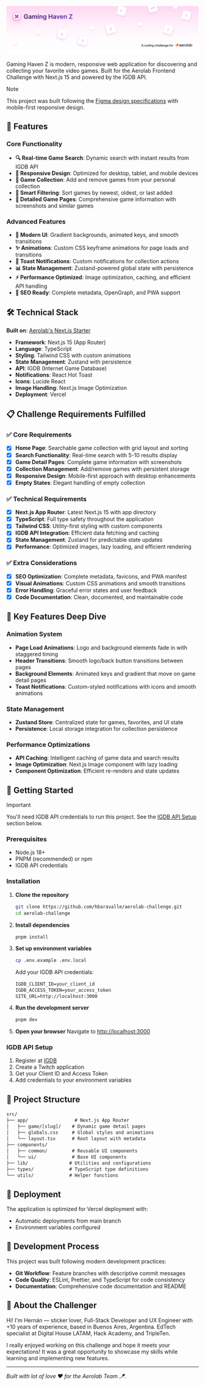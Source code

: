 ![Gaming Haven Z Cover](./docs/cover.png)

Gaming Haven Z is modern, responsive web application for discovering and collecting your favorite video games. Built for the Aerolab Frontend Challenge with Next.js 15 and powered by the IGDB API.

> [!NOTE]
> This project was built following the [Figma design specifications](https://www.figma.com/design/3O7BxHFnSSawJeny3lXWkE/Aerolab-Frontend-Developer-Coding-Challenge---Public?node-id=16996-5165&t=uLiMR18T28Jegm4s-4) with mobile-first responsive design.

## 🚀 Features

### Core Functionality

- **🔍 Real-time Game Search**: Dynamic search with instant results from IGDB API
- **📱 Responsive Design**: Optimized for desktop, tablet, and mobile devices
- **💾 Game Collection**: Add and remove games from your personal collection
- **🎯 Smart Filtering**: Sort games by newest, oldest, or last added
- **📄 Detailed Game Pages**: Comprehensive game information with screenshots and similar games

### Advanced Features

- **🎨 Modern UI**: Gradient backgrounds, animated keys, and smooth transitions
- **✨ Animations**: Custom CSS keyframe animations for page loads and transitions
- **🍞 Toast Notifications**: Custom notifications for collection actions
- **📊 State Management**: Zustand-powered global state with persistence
- **⚡ Performance Optimized**: Image optimization, caching, and efficient API handling
- **🔧 SEO Ready**: Complete metadata, OpenGraph, and PWA support

## 🛠️ Technical Stack

**Built on**: [Aerolab's Next.js Starter](https://github.com/Aerolab/next-starter)

- **Framework**: Next.js 15 (App Router)
- **Language**: TypeScript
- **Styling**: Tailwind CSS with custom animations
- **State Management**: Zustand with persistence
- **API**: IGDB (Internet Game Database)
- **Notifications**: React Hot Toast
- **Icons**: Lucide React
- **Image Handling**: Next.js Image Optimization
- **Deployment**: Vercel

## 📋 Challenge Requirements Fulfilled

### ✅ Core Requirements

- [x] **Home Page**: Searchable game collection with grid layout and sorting
- [x] **Search Functionality**: Real-time search with 5-10 results display
- [x] **Game Detail Pages**: Complete game information with screenshots
- [x] **Collection Management**: Add/remove games with persistent storage
- [x] **Responsive Design**: Mobile-first approach with desktop enhancements
- [x] **Empty States**: Elegant handling of empty collection

### ✅ Technical Requirements

- [x] **Next.js App Router**: Latest Next.js 15 with app directory
- [x] **TypeScript**: Full type safety throughout the application
- [x] **Tailwind CSS**: Utility-first styling with custom components
- [x] **IGDB API Integration**: Efficient data fetching and caching
- [x] **State Management**: Zustand for predictable state updates
- [x] **Performance**: Optimized images, lazy loading, and efficient rendering

### ✅ Extra Considerations

- [x] **SEO Optimization**: Complete metadata, favicons, and PWA manifest
- [x] **Visual Animations**: Custom CSS animations and smooth transitions
- [x] **Error Handling**: Graceful error states and user feedback
- [x] **Code Documentation**: Clean, documented, and maintainable code

## 🎨 Key Features Deep Dive

### Animation System

- **Page Load Animations**: Logo and background elements fade in with staggered timing
- **Header Transitions**: Smooth logo/back button transitions between pages
- **Background Elements**: Animated keys and gradient that move on game detail pages
- **Toast Notifications**: Custom-styled notifications with icons and smooth animations

### State Management

- **Zustand Store**: Centralized state for games, favorites, and UI state
- **Persistence**: Local storage integration for collection persistence

### Performance Optimizations

- **API Caching**: Intelligent caching of game data and search results
- **Image Optimization**: Next.js Image component with lazy loading
- **Component Optimization**: Efficient re-renders and state updates

## 🚀 Getting Started

> [!IMPORTANT]
> You'll need IGDB API credentials to run this project. See the [IGDB API Setup](#igdb-api-setup) section below.

### Prerequisites

- Node.js 18+
- PNPM (recommended) or npm
- IGDB API credentials

### Installation

1. **Clone the repository**

   ```bash
   git clone https://github.com/hbaravalle/aerolab-challenge.git
   cd aerolab-challenge
   ```

2. **Install dependencies**

   ```bash
   pnpm install
   ```

3. **Set up environment variables**

   ```bash
   cp .env.example .env.local
   ```

   Add your IGDB API credentials:

   ```env
   IGDB_CLIENT_ID=your_client_id
   IGDB_ACCESS_TOKEN=your_access_token
   SITE_URL=http://localhost:3000
   ```

4. **Run the development server**

   ```bash
   pnpm dev
   ```

5. **Open your browser**
   Navigate to [http://localhost:3000](http://localhost:3000)

### IGDB API Setup

1. Register at [IGDB](https://api.igdb.com/)
2. Create a Twitch application
3. Get your Client ID and Access Token
4. Add credentials to your environment variables

## 📁 Project Structure

```
src/
├── app/                 # Next.js App Router
│   ├── game/[slug]/    # Dynamic game detail pages
│   ├── globals.css     # Global styles and animations
│   └── layout.tsx      # Root layout with metadata
├── components/
│   ├── common/         # Reusable UI components
│   └── ui/             # Base UI components
├── lib/               # Utilities and configurations
├── types/             # TypeScript type definitions
└── utils/             # Helper functions
```

## 🚢 Deployment

The application is optimized for Vercel deployment with:

- Automatic deployments from main branch
- Environment variables configured

## 📝 Development Process

This project was built following modern development practices:

- **Git Workflow**: Feature branches with descriptive commit messages
- **Code Quality**: ESLint, Prettier, and TypeScript for code consistency
- **Documentation**: Comprehensive code documentation and README

## 👤 About the Challenger

Hi! I'm Hernán — sticker lover, Full-Stack Developer and UX Engineer with +10 years of experience, based in Buenos Aires, Argentina. EdTech specialist at Digital House LATAM, Hack Academy, and TripleTen.

I really enjoyed working on this challenge and hope it meets your expectations! It was a great opportunity to showcase my skills while learning and implementing new features.

---

_Built with lot of love ❤️ for the Aerolab Team 🪁._
